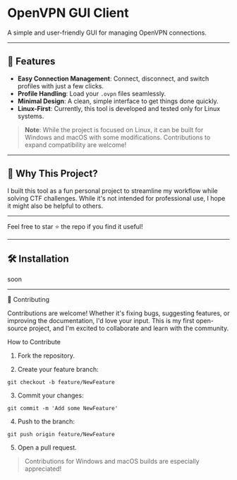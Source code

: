 # OpenVPN GUI Client
A simple and user-friendly GUI for managing OpenVPN connections.

---

## 🚀 Features

- **Easy Connection Management**: Connect, disconnect, and switch profiles with just a few clicks.
- **Profile Handling**: Load your `.ovpn` files seamlessly.
- **Minimal Design**: A clean, simple interface to get things done quickly.
- **Linux-First**: Currently, this tool is developed and tested only for Linux systems.  

> **Note**: While the project is focused on Linux, it can be built for Windows and macOS with some modifications. Contributions to expand compatibility are welcome!

---

## 🌟 Why This Project?

I built this tool as a fun personal project to streamline my workflow while solving CTF challenges. While it's not intended for professional use, I hope it might also be helpful to others.


---

Feel free to star ⭐ the repo if you find it useful!

---


## 🛠️ Installation

soon

---

🤝 Contributing

Contributions are welcome!
Whether it's fixing bugs, suggesting features, or improving the documentation, I'd love your input. This is my first open-source project, and I'm excited to collaborate and learn with the community.

How to Contribute

1. Fork the repository.


2. Create your feature branch:

`git checkout -b feature/NewFeature`


3. Commit your changes:

`git commit -m 'Add some NewFeature'`


4. Push to the branch:

`git push origin feature/NewFeature`


5. Open a pull request.



> Contributions for Windows and macOS builds are especially appreciated!

